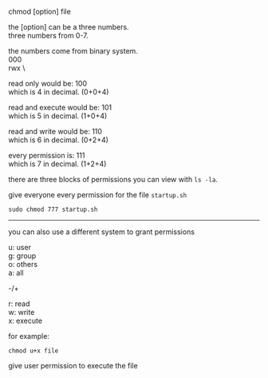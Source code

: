 chmod [option] file

the [option] can be a three numbers.\
three numbers from 0-7.

the numbers come from binary system.\
000 \
rwx \

read only would be: 100\
which is 4 in decimal. (0+0+4)

read and execute would be: 101\
which is 5 in decimal. (1+0+4)

read and write would be: 110\
which is 6 in decimal. (0+2+4)

every permission is: 111\
which is 7 in decimal. (1+2+4)

there are three blocks of permissions you can view with `ls -la`.

give everyone every permission for the file `startup.sh`
```
sudo chmod 777 startup.sh
```

***

you can also use a different system to grant permissions

u: user\
g: group\
o: others\
a: all

-/+

r: read\
w: write\
x: execute

for example:
```
chmod u+x file
```
give user permission to execute the file
